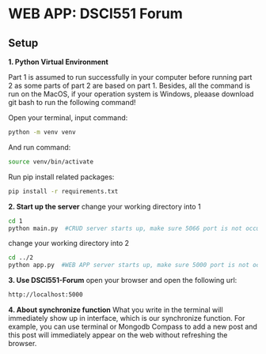 # WEB APP: DSCI551 Forum

## Setup

**1. Python Virtual Environment**

Part 1 is assumed to run successfully in your computer before running part 2 as some parts of part 2 are based on part 1. Besides, all the command is run on the MacOS, if your operation system is Windows, pleaase download git bash to run the following command!

Open your terminal, input command:

```bash
python -m venv venv
```
And run command:

```bash
source venv/bin/activate
```
Run pip install related packages:
```bash
pip install -r requirements.txt
```

**2. Start up the server**
change your working directory into 1
```bash
cd 1
python main.py  #CRUD server starts up, make sure 5066 port is not occupied
```
change your working directory into 2
```bash
cd ../2
python app.py  #WEB APP server starts up, make sure 5000 port is not occupied
```

**3. Use DSCI551-Forum**
open your browser and open the following url:
```bash
http://localhost:5000
```

**4. About synchronize function**
What you write in the terminal will immediately show up in interface, which is our synchronize function.
For example, you can use terminal or Mongodb Compass to add a new post and this post will immediately appear on the web without refreshing the browser.
